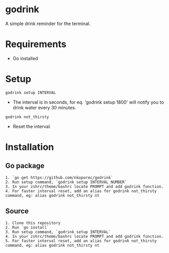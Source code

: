 # godrink
A simple drink reminder for the terminal.

# Requirements
 - Go installed
 
# Setup
 `godrink setup INTERVAL`
 - The interval is in seconds, for eq. 'godrink setup 1800' will notify you to drink water every 30 minutes.
 
 `godrink not_thirsty`
 - Reset the interval.

# Installation
  ## Go package
    1. `go get https://github.com/nkoporec/godrink`
    2. Run setup command, `godrink setup INTERVAL_NUMBER`
    3. In your zshrc/theme/bashrc locate PROMPT and add godrink function.
    4. For faster interval reset, add an alias for godrink not_thirsty command, eg: alias godrink not_thirsty nt
  ## Source
    1. Clone this repository
    2. Run `go install`
    3. Run setup command, `godrink setup INTERVAL`
    4. In your zshrc/theme/bashrc locate PROMPT and add godrink function.
    5. For faster interval reset, add an alias for godrink not_thirsty command, eg: alias godrink not_thirsty nt

